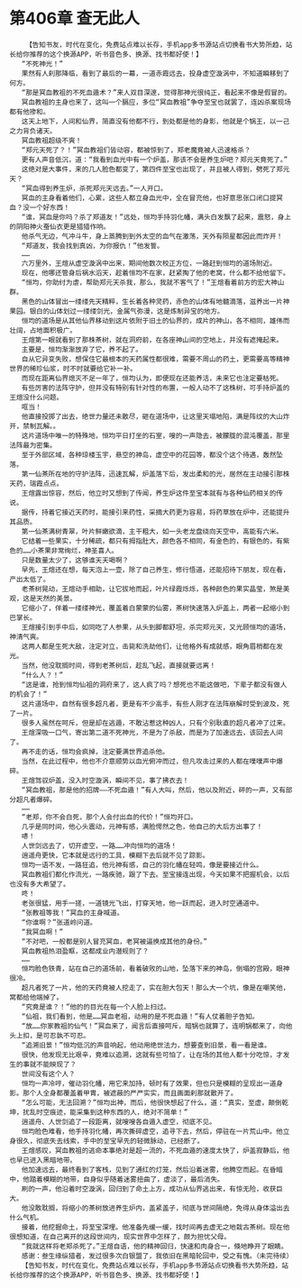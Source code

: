 # 第406章 查无此人
        【告知书友，时代在变化，免费站点难以长存，手机app多书源站点切换看书大势所趋，站长给你推荐的这个换源APP，听书音色多、换源、找书都好使！】
       “不死神光！”
       果然有人刹那降临，看到了最后的一幕，一道赤霞远去，投身虚空漩涡中，不知道瞬移到了何方。
       “那是冥血教祖的不死血遁术？”来人双目深邃，觉得那神光很纯正，看起来不像是假冒的。
       冥血教祖的主身也来了，这叫一个膈应，多位“冥血教祖”争夺至宝也就罢了，连凶杀案现场都有他掺和。
       这天上地下，人间和仙界，简直没有他都不行，到处都是他的身影，他就是个锅王，以一己之力背负诸天。
       冥血教祖超级不爽！
       “郑元天死了？！”冥血教祖们皆动容，都被惊到了，郑老魔竟被人迅速格杀？
       更有人声音低沉，道：“我看到血光中有一个炉盖，那该不会是养生炉吧？郑元天竟死了。”
       这绝对是大事件，来的几人脸色都变了，第四件至宝也出现了，并且被人得到，劈死了郑元天？
       “冥血得到养生炉，杀死郑元天远去。”一人开口。
       冥血的主身看着他们，心累，这些人都立身血光中，全在冒充他，也好意思张口闭口提冥血？没一个好东西！
       “谁，冥血是你吗？杀了郑道友！”远处，恒均手持羽化幡，满头白发飘了起来，震怒，身上的阴阳神火蚕仙衣更是猎猎作响。
       他杀气无边，气冲斗牛，身上蒸腾到到外太空的血气在激荡，天外有陨星都因此而炸开！
       “郑道友，我会找到真凶，为你报仇！”他发誓。
       ……
       六万里外，王煊从虚空漩涡中出来，期间他数次校正方位，一路赶到恒均的道场附近。
       现在，他哪还管身后祸水滔天，趁着恒均不在家，赶紧掏了他的老窝，什么都不给他留下。
       “恒均，你助纣为虐，帮助郑元天杀我，那么，我就不客气了！”王煊看着前方的宏大神山群。
       黑色的山体冒出一缕缕先天精粹，生长着各种灵药，赤色的山体有地髓滴落，滋养出一片神果园。银白的山体划过一缕缕剑光，金属气弥漫，这是炼制异宝的地方。
       恒均的道场是从其他仙界移动到这片依附于旧土的仙界的，成片的神山，各不相同，雄伟而壮阔，占地面积极广。
       王煊第一眼就看到了那株茶树，就在洞府前，在各座神山间的空地上，并没有遮掩起来。
       主要是，恒均渐渐放弃了它，养不起了。
       自从它异变失败，想保住它最根本的天药属性都很难，需要不周山的药土，更需要高等精神世界的稀珍仙浆，时不时就要给它补一补。
       而现在距离仙界熄灭不足一年了，恒均认为，即便现在还能养活，未来它也注定要枯死。
       有些厉害的法阵守护，但并没有特别有针对性的布置，一般人动不了这株树，可手持炉盖的王煊没什么问题。
       哐当！
       他直接投掷了出去，绝世力量还未散尽，砸在道场中，让这里天塌地陷，满是阵纹的大山炸开，禁制瓦解。。
       这片道场中唯一的特殊地，恒均平日打坐的石室，嗖的一声隐去，被朦胧的混沌覆盖，那里法阵最为密集。
       至于外部区域，各种琼楼玉宇，悬空的神岛，虚空中的花园等，都没个这个待遇，轰然坠落。
       第一仙茶所在地的守护法阵，迅速瓦解，炉盖落下后，发出柔和的光，居然在主动接引那株天药，瑞霞点点。
       王煊露出惊容，然后，他立时又想到了传闻，养生炉这件至宝本就有与各种仙药相关的传说。
       据传，持着它接近天药时，能接引来药性，采摘大药更为容易，将药草放在炉中，还能提升其品质。
       第一仙茶满树青翠，叶片鲜嫩欲滴，主干粗大，如一头老龙盘绕向天空中，高能有六米。
       它结着一些果实，十分稀疏，都只有拇指肚大，颜色各不相同，有金色的，有银色的，有紫色的……小茶果非常绚烂，神圣喜人。
       只是数量太少了，这够谁天天喝啊？
       早先，王煊还在想，每天泡上一壶，除了自己养生，修行悟道，还能招待下朋友，现在看，产出太低了。
       老茶树晃动，王煊动手相助，让它拔地而起，叶片绿霞烁烁，各种颜色的果实晶莹，煞是美观，这是天然的美景。
       它缩小了，伴着一缕缕神光，覆盖着白蒙蒙的仙雾，茶树快速落入炉盖上，两者一起缩小到巴掌长。
       王煊接引到手中后，如同吃了人参果，从头到脚都舒坦，杀完郑元天，又光顾恒均的道场，神清气爽。
       这两人都是生死大敌，注定对立，击毙和洗劫他们，让他格外有成就感，眼角眉梢都在发光。
       当然，他没耽搁时间，得到老茶树后，趁乱飞起，直接就要远离！
       “什么人？！”
       “这是谁，抢到恒均仙祖的洞府来了，这人疯了吗？想死也不能这做吧，下辈子都没有做人的机会了！”
       这片道场中，自然有很多超凡者，更是有不少高手，有些人刚才在法阵崩解时受到波及，死了一片。
       很多人虽然在呵斥，但是却在逃遁，不敢沾惹这种凶人，只有个别耿直的超凡者冲了过来。
       王煊深吸一口气，寄出第二道不死神光，不是为了杀敌，而是为了加速远去，该回去人间了。
       再不走的话，恒均会疯掉，注定要满世界追杀他。
       当然，在此过程中，他也不介意顺势以血光俯冲而过，但凡攻击过来的人都在噗噗声中爆碎。
       王煊驾驭炉盖，没入时空漩涡，瞬间不见，事了拂衣去！
       “冥血教祖，那是他的招牌——不死血遁！”有人大叫，然后，他以及附近，砰的一声，又有部分超凡者爆碎。
       ……
       “老郑，你不会白死，那个人会付出血的代价！”恒均开口。
       几乎是同时间，他心头震动，元神有感，满脸愕然之色，他自己的大后方出事了！
       哧！
       人世剑远去了，切开虚空，一路……冲向恒均的道场！
       逍遥舟更快，它本就是远行的工具，模糊下去后就不见了踪影。
       恒均一语不发，一路狂追，他元神有感，自己的羽化幡在轻鸣，像是要接近什么。
       冥血教祖们都化作流光，一路疾驰，跟了下去。至宝接连出现，今天如果不把握机会，以后也没有多大希望了。
       咚！
       老张很猛，用手一搓，一道镜光飞出，打穿天地，他一跃而起，进入时空通道中。
       “张教祖等我！”冥血的主身喊道。
       “你谁啊？”张道岭问道。
       “我冥血啊！”
       “不对吧，一般都是别人冒充冥血，老冥被逼换成其他的身份。”
       冥血教祖热泪盈眶，这都成业内潜规则了？
       ……
       恒均脸色铁青，站在自己的道场前，看着破败的山地，坠落下来的神岛，倒塌的宫殿，眼神很冷。
       超凡者死了一片，他的天药竟被人挖走了，实在胆大包天！那么大一个坑，像是在嘲笑他，窝都给他端掉了。
       “究竟是谁？！”他的的目光在每一个人脸上扫过。
       “仙祖，我们看到，他是……冥血老祖，动用的是不死血遁！”有人仗着胆子告知。
       “放……你家教祖的仙气！”冥血来了，闻言后直接呵斥，暗锅也就算了，连明锅都来了，向他头上扣，是可忍孰不可忍。
       “追溯旧景！”恒均低沉的声音响起，他动用绝世法力，想要查到旧景，看一看是谁。
       很快，他发现无比艰辛，竟难以追溯，这就有些可怕了，让在场的其他人都十分吃惊，才发生的事就不能映现了？
       世间没有这个人？
       恒均一声冷哼，催动羽化幡，用它来加持，顿时有了效果，但也只是模糊的呈现出一道身影。那个人全身都覆盖着甲胄，被遮蔽的严严实实，而且画面刹那就散开了。
       “怎么可能，无法回溯？”恒均出神，而后，他很快想起了什么，道：“真实，至虚，颠倒乾坤，扰乱时空痕迹，能采集到这种东西的人，绝对不简单！”
       逍遥舟、人世剑追了一段距离，就嗖嗖各自遁入虚空，彻底不见。
       恒均脸色难看，他手持羽化幡，再次撕碎虚空，追寻下去，然后，停驻在一片荒山中。他立身很久，彻底失去线索，手中的至宝早先的轻微脉动，已经断了。
       王煊感叹，冥血教祖的逃命本事绝对是超一流的，不死血遁的速度太快了，炉盖寂静后，他也早已进入黑暗地带。
       他加速远去，最终看到了客栈，见到了通红的灯笼，然后沿着迷雾，他腾空而起。在昏暗中，他踏着模糊的地带，自身似乎随着迷雾扭曲了，虚淡了，最后消失。
       刷的一声，他沿着时空漩涡，回归到了命土上方，成功从仙界逃出来，有惊无险，收获巨大。
       他没敢耽搁，将缩小的茶树放进养生炉内，盖紧盖子，彻底与世间隔绝，免得从身体溢出去什么气机。
       接着，他挖掘命土，将至宝深埋。他准备先缓一缓，找时间再去虚无之地栽古茶树。现在他很想知道，在自己离开的这段世间内，现实世界中怎样了，颇为担忧父母。
       “我就这样将老郑杀死了。”王煊自语，他的精神回归，快速和肉身合一，倏地睁开了眼睛。
       感谢：叁生缘纵猎者，发过很多次白银盟了，我依旧在黑暗轮回中，受之有愧。（未完待续）
       【告知书友，时代在变化，免费站点难以长存，手机app多书源站点切换看书大势所趋，站长给你推荐的这个换源APP，听书音色多、换源、找书都好使！】
